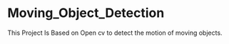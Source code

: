 # Moving_Object_Detection
This Project Is Based on Open cv  to detect the motion of moving objects.
